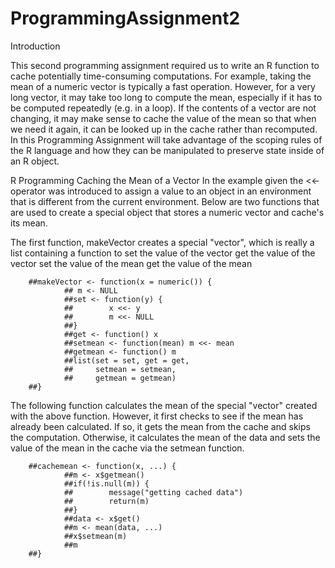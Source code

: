 ProgrammingAssignment2
======================
Introduction

This second programming assignment required us to write an R function to cache potentially 
time-consuming computations. For example, taking the mean of a numeric vector is typically a fast operation. 
However, for a very long vector, it may take too long to compute the mean, especially if it has to be 
computed repeatedly (e.g. in a loop). If the contents of a vector are not changing, it may make sense to 
cache the value of the mean so that when we need it again, it can be looked up in the cache rather than 
recomputed. In this Programming Assignment will take advantage of the scoping rules of the R language and 
how they can be manipulated to preserve state inside of an R object.



R Programming Caching the Mean of a Vector
In the example given the <<- operator was introduced to assign a value to an object in an environment
that is different from the current environment. Below are two functions that are used to create a special object
that stores a numeric vector and cache's its mean.

The first function, makeVector creates a special "vector", which is really a list containing a function to
set the value of the vector
get the value of the vector
set the value of the mean
get the value of the mean

        ##makeVector <- function(x = numeric()) {
                ## m <- NULL
                ##set <- function(y) {
                ##        x <<- y
                ##        m <<- NULL
                ##}
                ##get <- function() x
                ##setmean <- function(mean) m <<- mean
                ##getmean <- function() m
                ##list(set = set, get = get,
                ##     setmean = setmean,
                ##     getmean = getmean)
        ##}

The following function calculates the mean of the special "vector" created with the above function. 
However, it first checks to see if the mean has already been calculated. If so, it gets the mean from 
the cache and skips the computation. Otherwise, it calculates the mean of the data and sets the value 
of the mean in the cache via the setmean function.

        ##cachemean <- function(x, ...) {
                ##m <- x$getmean()
                ##if(!is.null(m)) {
                ##        message("getting cached data")
                ##        return(m)
                ##}
                ##data <- x$get()
                ##m <- mean(data, ...)
                ##x$setmean(m)
                ##m
        ##}

